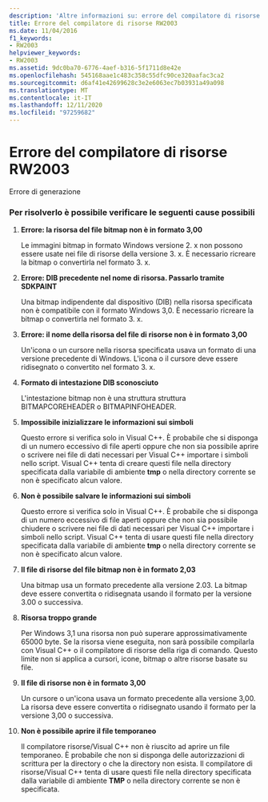 ```yaml
---
description: 'Altre informazioni su: errore del compilatore di risorse risorse RW2003'
title: Errore del compilatore di risorse RW2003
ms.date: 11/04/2016
f1_keywords:
- RW2003
helpviewer_keywords:
- RW2003
ms.assetid: 9dc0ba70-6776-4aef-b316-5f1711d8e42e
ms.openlocfilehash: 545168aae1c483c358c55dfc90ce320aafac3ca2
ms.sourcegitcommit: d6af41e42699628c3e2e6063ec7b03931a49a098
ms.translationtype: MT
ms.contentlocale: it-IT
ms.lasthandoff: 12/11/2020
ms.locfileid: "97259682"
---
```

# <a name="resource-compiler-error-rw2003"></a>Errore del compilatore di risorse RW2003

Errore di generazione

### <a name="to-fix-by-checking-the-following-possible-causes"></a>Per risolverlo è possibile verificare le seguenti cause possibili

1. **Errore: la risorsa del file bitmap non è in formato 3,00**

   Le immagini bitmap in formato Windows versione 2. x non possono essere usate nei file di risorse della versione 3. x. È necessario ricreare la bitmap o convertirla nel formato 3. x.

1. **Errore: DIB precedente nel nome di risorsa. Passarlo tramite SDKPAINT**

   Una bitmap indipendente dal dispositivo (DIB) nella risorsa specificata non è compatibile con il formato Windows 3,0. È necessario ricreare la bitmap o convertirla nel formato 3. x.

1. **Errore: il nome della risorsa del file di risorse non è in formato 3,00**

   Un'icona o un cursore nella risorsa specificata usava un formato di una versione precedente di Windows. L'icona o il cursore deve essere ridisegnato o convertito nel formato 3. x.

1. **Formato di intestazione DIB sconosciuto**

   L'intestazione bitmap non è una struttura struttura BITMAPCOREHEADER o BITMAPINFOHEADER.

1. **Impossibile inizializzare le informazioni sui simboli**

   Questo errore si verifica solo in Visual C++. È probabile che si disponga di un numero eccessivo di file aperti oppure che non sia possibile aprire o scrivere nei file di dati necessari per Visual C++ importare i simboli nello script. Visual C++ tenta di creare questi file nella directory specificata dalla variabile di ambiente **tmp** o nella directory corrente se non è specificato alcun valore.

1. **Non è possibile salvare le informazioni sui simboli**

   Questo errore si verifica solo in Visual C++. È probabile che si disponga di un numero eccessivo di file aperti oppure che non sia possibile chiudere o scrivere nei file di dati necessari per Visual C++ importare i simboli nello script. Visual C++ tenta di usare questi file nella directory specificata dalla variabile di ambiente **tmp** o nella directory corrente se non è specificato alcun valore.

1. **Il file di risorse del file bitmap non è in formato 2,03**

   Una bitmap usa un formato precedente alla versione 2.03. La bitmap deve essere convertita o ridisegnata usando il formato per la versione 3.00 o successiva.

1. **Risorsa troppo grande**

   Per Windows 3,1 una risorsa non può superare approssimativamente 65000 byte. Se la risorsa viene eseguita, non sarà possibile compilarla con Visual C++ o il compilatore di risorse della riga di comando. Questo limite non si applica a cursori, icone, bitmap o altre risorse basate su file.

1. **Il file di risorse non è in formato 3,00**

   Un cursore o un'icona usava un formato precedente alla versione 3,00. La risorsa deve essere convertita o ridisegnato usando il formato per la versione 3,00 o successiva.

1. **Non è possibile aprire il file temporaneo**

   Il compilatore risorse/Visual C++ non è riuscito ad aprire un file temporaneo. È probabile che non si disponga delle autorizzazioni di scrittura per la directory o che la directory non esista. Il compilatore di risorse/Visual C++ tenta di usare questi file nella directory specificata dalla variabile di ambiente **TMP** o nella directory corrente se non è specificata.
